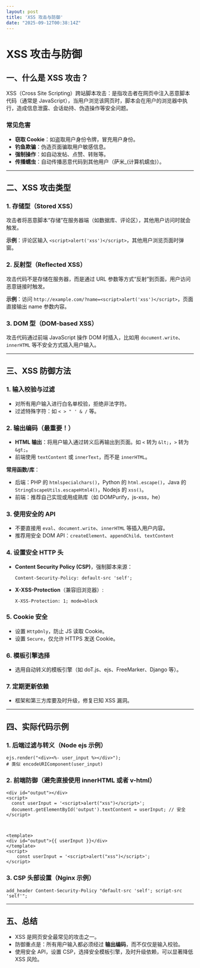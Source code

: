 ```yaml
---
layout: post
title: 'XSS 攻击与防御'
date: "2025-09-12T00:38:14Z"
---
```

XSS 攻击与防御
=========

一、什么是 XSS 攻击？
-------------

XSS（Cross Site Scripting）跨站脚本攻击：是指攻击者在网页中注入恶意脚本代码（通常是 JavaScript），当用户浏览该网页时，脚本会在用户的浏览器中执行，造成信息泄露、会话劫持、伪造操作等安全问题。

### 常见危害

*   **窃取 Cookie**：如盗取用户身份令牌，冒充用户身份。
*   **钓鱼欺骗**：伪造页面骗取用户敏感信息。
*   **强制操作**：如自动发帖、点赞、转账等。
*   **传播蠕虫**：自动传播恶意代码到其他用户（萨米\_(计算机蠕虫)）。

* * *

二、XSS 攻击类型
----------

### 1\. 存储型（Stored XSS）

攻击者将恶意脚本“存储”在服务器端（如数据库、评论区），其他用户访问时就会触发。

**示例**：评论区输入 `<script>alert('xss')</script>`，其他用户浏览页面时弹窗。

### 2\. 反射型（Reflected XSS）

攻击代码不是存储在服务器，而是通过 URL 参数等方式“反射”到页面，用户访问恶意链接时触发。

**示例**：访问 `http://example.com/?name=<script>alert('xss')</script>`，页面直接输出 name 参数内容。

### 3\. DOM 型（DOM-based XSS）

攻击代码通过前端 JavaScript 操作 DOM 时插入，比如用 `document.write`、`innerHTML` 等不安全方式插入用户输入。

* * *

三、XSS 防御方法
----------

### 1\. 输入校验与过滤

*   对所有用户输入进行白名单校验，拒绝非法字符。
*   过滤特殊字符：如 `< > " ' & /` 等。

### 2\. 输出编码（最重要！）

*   **HTML 输出**：将用户输入通过转义后再输出到页面。如 `<` 转为 `&lt;`，`>` 转为 `&gt;`。
*   前端使用 `textContent` 或 `innerText`，而不是 `innerHTML`。

**常用函数/库**：

*   后端：PHP 的 `htmlspecialchars()`，Python 的 `html.escape()`，Java 的 `StringEscapeUtils.escapeHtml4()`，Nodejs 的 `xss()`。
*   前端：推荐自己实现或用成熟库（如 DOMPurify，js-xss，he）

### 3\. 使用安全的 API

*   不要直接用 `eval`、`document.write`、`innerHTML` 等插入用户内容。
*   推荐用安全 DOM API：`createElement`、`appendChild`、`textContent`

### 4\. 设置安全 HTTP 头

*   **Content Security Policy (CSP)**，强制脚本来源：
    
        Content-Security-Policy: default-src 'self';
        
    
*   **X-XSS-Protection**（兼容旧浏览器）:
    
        X-XSS-Protection: 1; mode=block
        
    

### 5\. Cookie 安全

*   设置 `HttpOnly`，防止 JS 读取 Cookie。
*   设置 `Secure`，仅允许 HTTPS 发送 Cookie。

### 6\. 模板引擎选择

*   选用自动转义的模板引擎（如 doT.js、ejs、FreeMarker、Django 等）。

### 7\. 定期更新依赖

*   框架和第三方库要及时升级，修复已知 XSS 漏洞。

* * *

四、实际代码示例
--------

### 1\. 后端过滤与转义（Node ejs 示例）

    ejs.render("<div><%- user_input %></div>");
    # 类似 encodeURIComponent(user_input)
    

### 2\. 前端防御（避免直接使用 innerHTML 或者 v-html）

    <div id="output"></div>
    <script>
      const userInput = '<script>alert("xss")</script>';
      document.getElementById('output').textContent = userInput; // 安全
    </script>
    
    

    <template>
    <div id="output">{{ userInput }}</div>
    </template>
    <script>
        const userInput = '<script>alert("xss")</script>';
    </script>
    

### 3\. CSP 头部设置（Nginx 示例）

    add_header Content-Security-Policy "default-src 'self'; script-src 'self'";
    

* * *

五、总结
----

*   XSS 是网页安全最常见的攻击之一。
*   防御重点是：所有用户输入都必须经过 **输出编码**，而不仅仅是输入校验。
*   使用安全 API，设置 CSP，选择安全模板引擎，及时升级依赖，可以显著降低 XSS 风险。